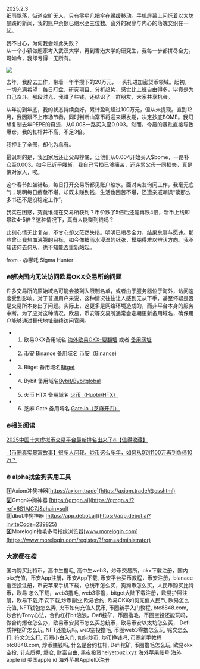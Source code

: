 2025.2.3  
细雨飘落，街道空旷无人，只有零星几把伞在缓缓移动。手机屏幕上闪烁着以太坊暴跌的新闻，我的账户余额已缩水至三位数。窗外的寂寥与内心的落魄交织在一起。  

我不甘心，为何我会如此失败？  
从一个小镇做题家考入武汉大学，再到香港大学的研究生，我每一步都拼尽全力。可如今，我却亏得一无所有。  

[![](https://307e939.webp.li/20250420141505925.png)](https://btc8848.com/top-10-exchanges)  

去年，我辞去工作，带着一年半攒下的20万元，一头扎进加密货币领域。起初，一切充满希望：每日盯盘、研究项目、分析趋势，感觉比上班自由得多，毕竟是为自己奋斗。那段时光，我赚了些钱，还结识了一群朋友，大家共享机会。  

从年初到年底，我的状态持续良好，累计盈利超过100万元，但从未提现。直到12月，我因跟不上市场节奏，同时判断山寨币将迎来爆发期，决定抄底BOME。我幻想复制去年PEPE的奇迹，从0.008一路买入至0.003。然而，今晨的暴跌直接导致爆仓。我的杠杆并不高，不足3倍。  

我押上了全部，却化为乌有。  

最讽刺的是，我回家后还让父母抄底，让他们从0.004开始买入$bome，一路补仓至0.003。如今已近乎腰斩，我自己亏损已够痛苦，还连累父母一同损失，真是愧对家人，唉。  

这个春节如坐针毡，每日打开交易所都见账户缩水。面对亲友询问工作，我毫无底气；明明每日疲惫不堪，却既未赚到钱，生活也困苦不堪，还遭亲戚嘲讽“读那么多书还不是没稳定工作”。  

我实在困惑，究竟谁能在交易所获利？币价跌了5倍后还能再跌4倍，新币上线即暴跌4-5倍？这种情况下，真有人能赚到钱吗？  

此刻心情无比复杂，不甘心却又茫然失措。明明已竭尽全力，结果总事与愿违。那些曾让我热血沸腾的目标，如今像被雨水浸湿的纸张，模糊得难以辨认方向。我不知该何去何从，也不知能否重新站起。  

from - @哪吒 Sigma Hunter  

### 🔥解决国内无法访问欧易OKX交易所的问题  
许多交易所的原始域名可能会被列入限制名单，或者由于服务器位于海外，访问速度受到影响。对于普通用户来说，这种情况往往让人感到无从下手，甚至怀疑是否是交易所本身出了问题。实际上，这更多是网络环境造成的，而非平台本身的服务中断。为了应对这种情况，欧易，币安等交易所通常会定期更新备用域名，确保用户能够通过替代地址继续访问官网。  

- 1. 欧易OKX备用域名 [海外欧易OKX-要翻墙](https://www.okx.com/zh-hans/join/76527935) 或者 [备用网址](https://www.oyicn.link/zh-hans/join/76527935)  
- 2. 币安 Binance 备用域名 [币安（Binance)](https://accounts.binance.com/zh-CN/register?ref=36457687)  
- 3. Bitget 备用域名[Bitget](https://www.bitget.com/zh-CN/referral/register?from=referral&clacCode=VRNEYUTR)  
- 4. Bybit 备用域名[Bybit/Bybitglobal](https://www.bybitglobal.com/zh-MY/invite/?ref=VMKORMM)  
- 5. 火币 HTX 备用域名 [火币（Huobi/HTX）](https://www.htx.com/invite/zh-cn/1f?invite_code=whf45223)  
- 6. 芝麻 Gate 备用域名 [Gate.io（芝麻开门）](https://www.gate.io/zh/signup?ref_type=103&ref=A1ERAQ)  

### 🔥相关阅读  
[2025中国十大虚拟币交易平台最新排名出来了🔥【值得收藏】](https://btc8848.com/top-10-exchanges/)  

[【币圈真实暴富故事】很多人问我，炒币这么多年，如何从0到1100万再到负债10万？](https://heiyetouzi.xyz/biquanstory001/)  

### 🔥 alpha找金狗实用工具  
1️⃣Axiom冲狗神器[https://axiom.trade](https://axiom.trade/@csshtml)    
2️⃣Gmgn冲狗神器 [https://gmgn.ai](https://gmgn.ai/?ref=6S1AIC7J&chain=sol)    
3️⃣dbot冲狗神器 [https://app.debot.ai](https://app.debot.ai?inviteCode=239825)    
4️⃣Morelogin撸毛多号指纹浏览器[www.morelogin.com](https://www.morelogin.com/register/?from=administrator)    

### 大家都在搜  
国内购买比特币，高中生撸毛, 高中生web3，炒币交易所，okx下载注册，国内okx充值，币安App注册，币安App下载, 币安平台买币教程，币安注册，bianace撸空投注册，币安苹果手机下载，总统币怎么买，狗狗币怎么买，人民币购买比特币，欧易 怎么下载，web3撸毛, web3零撸，bitget大陆下载注册，欧易护照注册，欧易下载,币安下载,炒币副业,欧易合约, 欧易OKX如何充值人民币, 欧易怎么充值, NFT钱包怎么弄, 火币如何充值人民币, 币圈新手入门教程, btc8848.com, 炒合约Tony心法，合约杠杆bit浪浪，Defi挖矿，币圈撸毛，币圈空投还能玩吗，做合约爆仓怎么办，欧易币安货币怎么买总统币，欧易币安以太坊怎么买， Defi质押挖矿怎么玩, NFT还能玩吗, we3空投撸毛, 币圈web3零撸怎么玩, 铭文怎么打, 符文怎么打, 币圈小白入门, 如何炒币, 炒币挣钱吗, 币圈新手教程btc8848.com, 炒币赚钱吗, 什么是合约杠杆, Defi挖矿, 币圈撸毛怎么玩, 欧易okx空投, 节点质押, 爆仓, 财富自由, 黑夜投资heiyetouzi.xyz 海外苹果账号 海外apple id 美国apple id 海外苹果AppleID注册